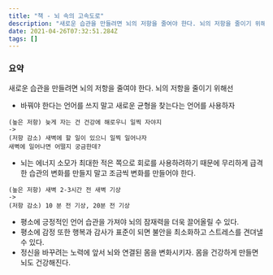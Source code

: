 ```yaml
---
title: "책 - 뇌 속의 고속도로"
description: "새로운 습관을 만들려면 뇌의 저항을 줄여야 한다. 뇌의 저항을 줄이기 위해선 바꿔야 한다는 언어를 쓰지 말고 새로운 균형을 찾는다는 언어를 사용하자 뇌는 에너지 소모가 최대한 적은 쪽으로 회로를 사용하려하기 때문에 무리하게 급격한 습관의 변화를 만들지 말고 조금씩 변화"
date: 2021-04-26T07:32:51.284Z
tags: []
---
```

### 요약
새로운 습관을 만들려면 뇌의 저항을 줄여야 한다. 뇌의 저항을 줄이기 위해선 
- 바꿔야 한다는 언어를 쓰지 말고 새로운 균형을 찾는다는 언어를 사용하자 
```
(높은 저항) 늦게 자는 건 건강에 해로우니 일찍 자야지 
->
(저항 감소) 새벽에 할 일이 있으니 일찍 일어나자
새벽에 일어나면 어떨지 궁금한데? 
```
- 뇌는 에너지 소모가 최대한 적은 쪽으로 회로를 사용하려하기 때문에 무리하게 급격한 습관의 변화를 만들지 말고 조금씩 변화를 만들어야 한다. 
```
(높은 저항) 새벽 2-3시간 전 새벽 기상
->
(저항 감소) 10 분 전 기상, 20분 전 기상
```
- 평소에 긍정적인 언어 습관을 가져야 뇌의 잠재력을 더욱 끌어올릴 수 있다.
- 평소에 감정 또한 행복과 감사가 표준이 되면 불안을 최소화하고 스트레스를 견뎌낼 수 있다.
- 정신을 바꾸려는 노력에 앞서 뇌와 연결된 몸을 변화시키자. 몸을 건강하게 만들면 뇌도 건강해진다.